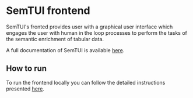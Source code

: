 # SemTUI frontend
SemTUI's fronted provides user with a graphical user interface which engages the user with human in the loop processes to perform the tasks of the semantic enrichment of tabular data.

A full documentation of SemTUI is available [here](https://i2tunimib.github.io/I2T-docs/).

## How to run
To run the frontend locally you can follow the detailed instructions presented [here](https://i2tunimib.github.io/I2T-docs/how-to-run).
